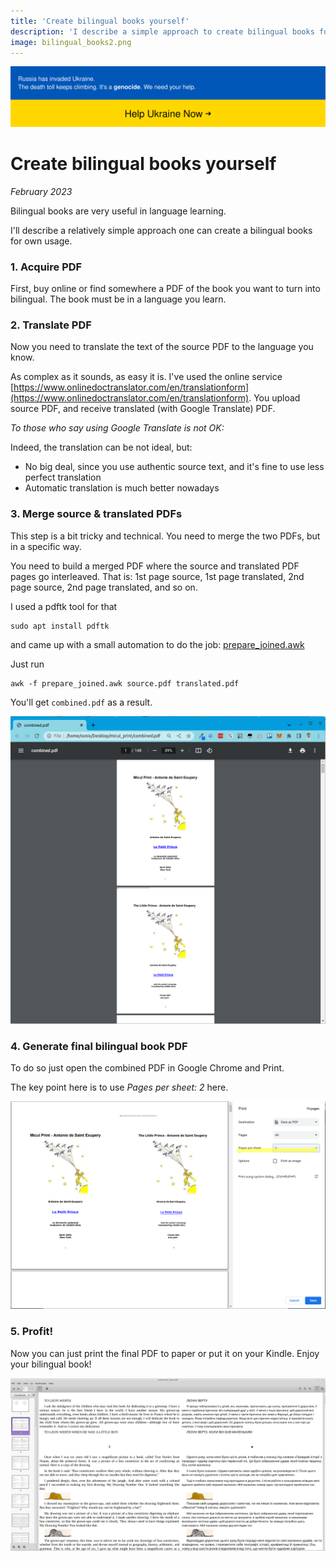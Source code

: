 ```yaml
---
title: 'Create bilingual books yourself'
description: 'I describe a simple approach to create bilingual books for own usage'
image: bilingual_books2.png
---
```

[![Stand With Ukraine](https://raw.githubusercontent.com/vshymanskyy/StandWithUkraine/main/banner2-direct.svg)](https://stand-with-ukraine.pp.ua)

# Create bilingual books yourself

_February 2023_

Bilingual books are very useful in language learning. 

I'll describe a relatively simple approach one can create a bilingual books for own usage.
    
### 1. Acquire  PDF

First, buy online or find somewhere a PDF of the book you want to turn into bilingual. The book must be in a language you learn.  

### 2. Translate PDF

Now you need to translate the text of the source PDF to the language you know. 

As complex as it sounds, as easy it is. I've used the online service [https://www.onlinedoctranslator.com/en/translationform](https://www.onlinedoctranslator.com/en/translationform). You upload source PDF, and receive translated (with Google Translate) PDF.

*To those who say using Google Translate is not OK:*

Indeed, the translation can be not ideal, but:
- No big deal, since you use authentic source text, and it's fine to use less perfect translation
- Automatic translation is much better nowadays

### 3. Merge source & translated PDFs
               
This step is a bit tricky and technical. You need to merge the two PDFs, but in a specific way. 

You need to build a merged PDF where the source and translated PDF pages go interleaved. That is: 1st page source, 1st page translated, 2nd page source, 2nd page translated, and so on.

I used a pdftk tool for that 

```
sudo apt install pdftk
```

and came up with a small automation to do the job: [prepare_joined.awk](https://github.com/xonixx/bilingual_books/blob/main/prepare_joined.awk)

Just run
```
awk -f prepare_joined.awk source.pdf translated.pdf 
```

You'll get `combined.pdf` as a result.

![](bilingual_books1.png)

### 4. Generate final bilingual book PDF
                                        
To do so just open the combined PDF in Google Chrome and Print.

The key point here is to use *Pages per sheet: 2* here.

![](bilingual_books2.png)

### 5. Profit!
  
Now you can just print the final PDF to paper or put it on your Kindle. Enjoy your bilingual book!

![](bilingual_books3.png)